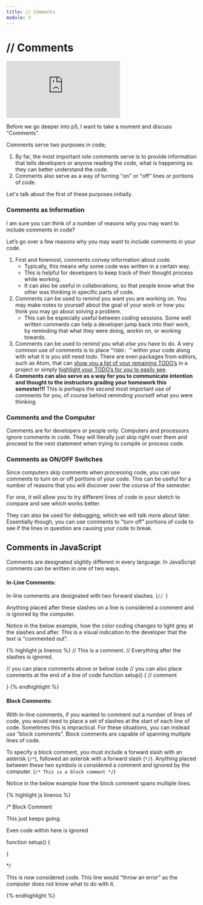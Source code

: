 ```yaml
---
title: // Comments
module: 3
---
```


# // Comments


<div class="embed-responsive embed-responsive-16by9"><iframe class="embed-responsive-item" src="https://www.youtube.com/embed/tMjW_q90vp4" frameborder="0" allowfullscreen></iframe></div>


Before we go deeper into p5, I want to take a moment and discuss "Comments".

Comments serve two purposes in code;

1. By far, the most important role comments serve is to provide information that tells developers or anyone reading the code, what is happening so they can better understand the code.
2. Comments also serve as a way of turning "on" or "off" lines or portions of code.

Let's talk about the first of these purposes initially.


### Comments as Information

I am sure you can think of a number of reasons why you may want to include comments in code?

Let’s go over a few reasons why you may want to include comments in your code.

1. First and foremost, comments convey information about code.
	- Typically, this means _why_ some code was written in a certain way.
	- This is helpful for developers to keep track of their thought process while working.
	- It can also be useful in collaborations, so that people know what the other was thinking in specific parts of code.
2. Comments can be used to remind you want you are working on. You may make notes to yourself about the goal of your work or how you think you may go about solving a problem.
	- This can be especially useful between coding sessions. Some well written comments can help a developer jump back into their work, by reminding that what they were doing, workin on, or working towards.
3. Comments can be used to remind you what _else_ you have to do. A very common use of comments is to place “`TODO: `“ within your code along with what it is you still need _todo_. There are even packages from editors, such as Atom, that can [show you a list of your remaining TODO’s](https://atom.io/packages/todo-show) in a project or simply [highlight your TODO’s for you to easily see](https://github.com/atom/language-todo).
4. **Comments can also serve as a way for you to communicate intention and thought to the instructors grading your homework this semester!!!** This is perhaps the second most important use of comments for you, of course behind reminding yourself what you were thinking.

### Comments and the Computer

Comments are for developers or people only. Computers and processors ignore comments in code. They will literally just skip right over them and proceed to the next statement when trying to compile or process code.

### Comments as ON/OFF Switches

Since computers skip comments when processing code, you can use comments to turn on or off portions of your code. This can be useful for a number of reasons that you will discover over the course of the semester.

For one, it will allow you to try different lines of code in your sketch to compare and see which works better.

They can also be used for debugging, which we will talk more about later. Essentially though, you can use comments to "turn off" portions of code to see if the lines in question are causing your code to break.


## Comments in JavaScript

Comments are designated slightly different in every language. In JavaScript comments can be written in one of two ways.

#### In-Line Comments:

In-line comments are designated with two forward slashes. (`// `)

Anything placed after these slashes on a line is considered a comment and is ignored by the computer.

Notice in the below example, how the color coding changes to light grey at the slashes and after. This is a visual indication to the developer that the text is "commented out".


{% highlight js linenos %}
// This is a comment.
// Everything after the slashes is ignored.

// you can place comments above or below code
// you can also place comments at the end of a line of code
function setup() {	// comment

}
{% endhighlight %}


#### Block Comments:

With in-line comments, if you wanted to comment out a number of lines of code, you would need to place a set of slashes at the start of each line of code. Sometimes this is impractical. For these situations, you can instead use "block comments". Block comments are capable of spanning multiple lines of code.

To specify a block comment, you must include a forward slash with an asterisk (`/*`), followed an asterisk with a forward slash (`*/`). Anything placed between these two symbols is considered a comment and ignored by the computer. (`/* This is a block comment */`)

Notice in the below example how the block comment spans multiple lines.


{% highlight js linenos %}



/* Block Comment

This just keeps going.

Even code within here is ignored

function setup() {

}

*/

This is now considered code. This line would "throw an error" as the computer does not know what to do with it.

{% endhighlight %}
